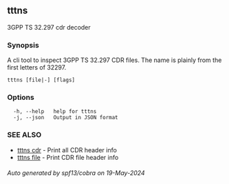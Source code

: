 ## tttns

3GPP TS 32.297 cdr decoder

### Synopsis

A cli tool to inspect 3GPP TS 32.297 CDR files.
The name is plainly from the first letters of 32297.

```
tttns [file|-] [flags]
```

### Options

```
  -h, --help   help for tttns
  -j, --json   Output in JSON format
```

### SEE ALSO

* [tttns cdr](tttns_cdr.md)	 - Print all CDR header info
* [tttns file](tttns_file.md)	 - Print CDR file header info

###### Auto generated by spf13/cobra on 19-May-2024
